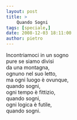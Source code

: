 ```yaml
---
layout: post
title: >
    Quando Sogni
tags: [speciale,]
date: 2008-12-03 18:11:00
author: pietro
---
```

Incontriamoci in un sogno<br/>pure se siamo divisi<br/>da una montagna,<br/>ognuno nel suo letto,<br/>ma ogni luogo è ovunque,<br/>quando sogni,<br/>ogni tempo è fittizio,<br/>quando sogni,<br/>ogni logica è futile,<br/>quando sogni.
